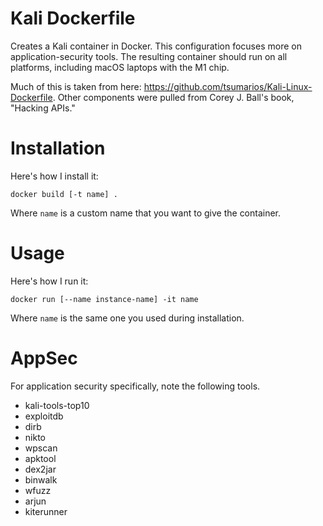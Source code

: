 # Kali Dockerfile

Creates a Kali container in Docker. This configuration focuses more on application-security tools. The resulting container should run on all platforms, including macOS laptops with the M1 chip.

Much of this is taken from here: https://github.com/tsumarios/Kali-Linux-Dockerfile. Other components were pulled from Corey J. Ball's book, "Hacking APIs."

# Installation

Here's how I install it:

```
docker build [-t name] .
```

Where `name` is a custom name that you want to give the container.

# Usage

Here's how I run it:

```
docker run [--name instance-name] -it name
```

Where `name` is the same one you used during installation.

# AppSec

For application security specifically, note the following tools.

- kali-tools-top10
- exploitdb
- dirb
- nikto
- wpscan
- apktool
- dex2jar
- binwalk
- wfuzz
- arjun
- kiterunner